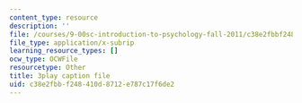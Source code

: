 ```yaml
---
content_type: resource
description: ''
file: /courses/9-00sc-introduction-to-psychology-fall-2011/c38e2fbbf248410d8712e787c17f6de2_QvK6YdFKMY8.srt
file_type: application/x-subrip
learning_resource_types: []
ocw_type: OCWFile
resourcetype: Other
title: 3play caption file
uid: c38e2fbb-f248-410d-8712-e787c17f6de2
---
```

